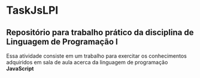 # TaskJsLPI
## Repositório para trabalho prático da disciplina de Linguagem de Programação I

Essa atividade consiste em um trabalho para exercitar os conhecimentos adquiridos em sala de aula acerca da linguagem de programação **JavaScript**
